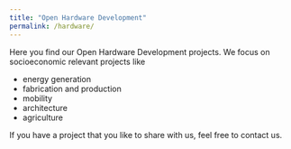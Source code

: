 ```yaml
---
title: "Open Hardware Development"
permalink: /hardware/
---
```


Here you find our Open Hardware Development projects.
We focus on socioeconomic relevant projects like
- energy generation
- fabrication and production
- mobility
- architecture
- agriculture

If you have a project that you like to share with us, feel free to contact us.
